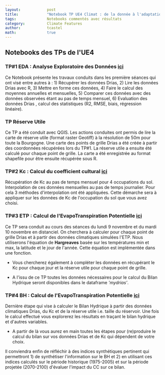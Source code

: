 ```yaml
---
layout:            post
title:             "Notebook TP UE4 Climat : de la donnée à l'adaptation"
tags:              Notebooks commentés avec résultats 
category:          Climate Features
author:            tcastel
math:              true
---
```


## Notebooks des TPs de l'UE4

### TP#1 EDA : Analyse Exploratoire des Données [**ici**](https://github.com/thierrycastel/tcnotebook/blob/master/M2SEME_UE4/UE4_TP1_EDA.ipynb)

Ce Notebook présente les travaux conduits dans les première séances qui ont visé entre autres à : 1) Récupérer les données Drias, 2) Lire les données Drias avec R, 3) Mettre en forme ces données, 4) Faire le calcul des moyennes annuelles et mensuelles, 5) Comparer ces données avec des données observées étant au pas de temps mensuel, 6) Evaluation des données Drias , calcul des statistiques (R2, RMSE, biais, régression linéaire).

### TP Réserve Utile

Ce TP a été conduit avec QGIS. Les actions conduites ont permis de lire la carte de réserve utile (format raster Geotiff) à la résolution de 50m pour toute la Bourgogne. Une carte des points de grille Drias a été créée à partir des coordonnées récupérées lors du TP#1. La réserve utile a ensuite été calculé pour chaque point de grille. La carte a été enregistrée au format shapefile pour être ensuite récupérée sous R. 

### TP#2 Kc : Calcul du coefficient cultural [**ici**](https://github.com/thierrycastel/tcnotebook/blob/master/M2SEME_UE4/UE4_TP2_Kc.ipynb)

Récupération de Kc au pas de temps mensuel pour 4 occupations du sol. Interpolation de ces données mensuelles au pas de temps journalier. Pour cela 3 méthodes d'interpolation ont été appliquées. Cette démarche sera à appliquer sur les données de Kc de l'occupation du sol que vous avez choisi.

### TP#3 ETP : Calcul de l'EvapoTranspiration Potentielle [**ici**](https://github.com/thierrycastel/tcnotebook/blob/master/M2SEME_UE4/UE4_TP3_ETP.ipyn)

Ce TP sera conduit au cours des séances du lundi 9 novembre et du mardi 10 novembre en distanciel. On cherchera à calculer pour chaque point de grille Drias et à partir des données climatiques simulées l'ETP. Nous utiliserons l'équation de **Hargreaves** basée sur les températures min et max, la latitude et le jour de l'année. Cette équation est implémentée dans une fonction.

* Vous chercherez également à compléter les données en récupérant le Kc pour chaque jour et la réserve utile pour chaque point de grille.

* A l'issu de ce TP toutes les données nécessaires pour le calcul du Bilan Hydrique seront disponibles dans le dataframe *'mydrias'*.

### TP#4 BH : Calcul de l'EvapoTranspiration Potentielle [**ici**](https://github.com/thierrycastel/tcnotebook/blob/master/M2SEME_UE4/UE4_TP4_BH.ipynb)

Dernière étape qui vise à calculer le Bilan Hydrique à partir des données climatiques Drias, du Kc et de la réserve utile i.e. taille du réservoir.
Une fois le calcul effectué vous explorerez les résultats en traçant le bilan hydrique et d'autres variables.

* A partir de là vous aurez en main toutes les étapes pour (re)produire le calcul du bilan sur vos données Drias et de Kc qui dépendent de votre choix.

Il conviendra enfin de réfléchir à des indices synthétiques pertinent qui permettront 1) de synthétiser l'information sur le BH et 2) en utilisant ces indices calculés sur le période historique (1975-2005) et sur la période projetée (2070-2100) d'évaluer l'impact du CC sur ce bilan.
